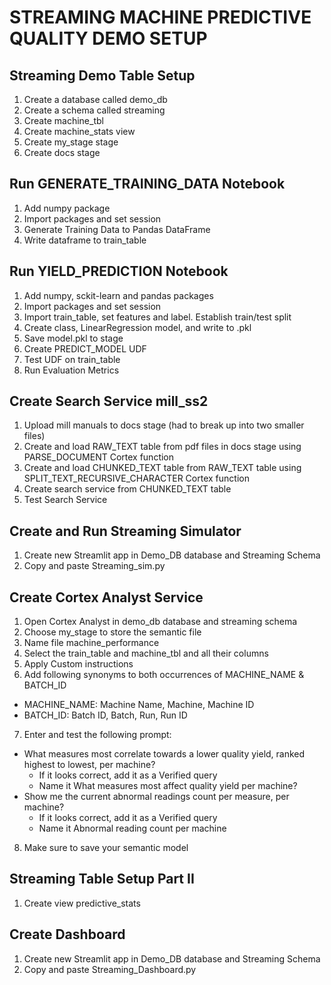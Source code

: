 # STREAMING MACHINE PREDICTIVE QUALITY DEMO SETUP

## Streaming Demo Table Setup
1.  Create a database called demo_db
2.  Create a schema called streaming
3.  Create machine_tbl
4.  Create machine_stats view
5.  Create my_stage stage
6.  Create docs stage

## Run GENERATE_TRAINING_DATA Notebook
1.  Add numpy package
2.  Import packages and set session
3.  Generate Training Data to Pandas DataFrame
4.  Write dataframe to train_table

## Run YIELD_PREDICTION Notebook
1.  Add numpy, sckit-learn and pandas packages
2.  Import packages and set session
3.  Import train_table, set features and label.  Establish train/test split
4.  Create class, LinearRegression model, and write to  .pkl
5.  Save model.pkl to stage
6.  Create PREDICT_MODEL UDF
7.  Test UDF on train_table
8.  Run Evaluation Metrics

## Create Search Service mill_ss2
1.  Upload mill manuals to docs stage (had to break up into two smaller files)
2.  Create and load RAW_TEXT table from pdf files in docs stage using PARSE_DOCUMENT Cortex function
3.  Create and load CHUNKED_TEXT table from RAW_TEXT table using SPLIT_TEXT_RECURSIVE_CHARACTER Cortex function
4.  Create search service from CHUNKED_TEXT table
5.  Test Search Service

## Create and Run Streaming Simulator
1.  Create new Streamlit app in Demo_DB database and Streaming Schema
2.  Copy and paste Streaming_sim.py

## Create Cortex Analyst Service 
1.  Open Cortex Analyst in demo_db database and streaming schema
2.  Choose my_stage to store the semantic file
3.  Name file machine_performance
4.  Select the train_table and machine_tbl and all their columns
5.  Apply Custom instructions
6.  Add following synonyms to both occurrences of MACHINE_NAME & BATCH_ID
   *  MACHINE_NAME: Machine Name, Machine, Machine ID
   *  BATCH_ID: Batch ID, Batch, Run, Run ID
7.  Enter and test the following prompt:
   *  What measures most correlate towards a lower quality yield, ranked highest to lowest, per machine?
       *  If it looks correct, add it as a Verified query
       *  Name it What measures most affect quality yield per machine?
   *  Show me the current abnormal readings count per measure, per machine?
       *  If it looks correct, add it as a Verified query
       *  Name it Abnormal reading count per machine
8.  Make sure to save your semantic model

## Streaming Table Setup Part II
1.  Create view predictive_stats

## Create Dashboard
1.  Create new Streamlit app in Demo_DB database and Streaming Schema
2.  Copy and paste Streaming_Dashboard.py

